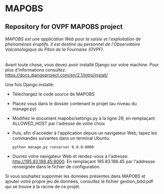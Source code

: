 # MAPOBS
## Repository for OVPF MAPOBS project

###### MAPOBS est une application Web pour la saisie et l'exploitation de phénomènes éruptifs. Il est destiné au personnel de l'Observatoire Volcanologique du Piton de la Fournaise (OVPF).



Avant toute chose, vous devez avoir installé Django sur votre machine. Pour plus d'informations consultez: https://docs.djangoproject.com/en/2.1/intro/install/

Une fois Django installé:

- Téléchargez le code source de MAPOBS
- Placez vous dans le dossier contenant le projet (au niveau du manage.py)
- Modifiez le document mapobs/settings.py à la ligne 29, en remplaçant ALLOWED_HOST par l'adresse de votre choix
- Puis, afin d'accéder à l'application depuis un navigateur Web, tapez les commandes suivantes dans un terminal Ubuntu:

      python manage.py runserver 0.0.0:8000

- Ouvrez votre navigateur Web et rendez-vous à l'adresse: http://195.83.188.45:8000. En remplaçant 195.83.188.45 par l'addresse renseignée dans le fichier de configuration.

Si vous souhaitez supprimer les données présentes dans MAPOBS et ajouter votre propre jeu de données, consultez le fichier gestion_bdd.pdf qui se trouve à la racine de ce projet.
